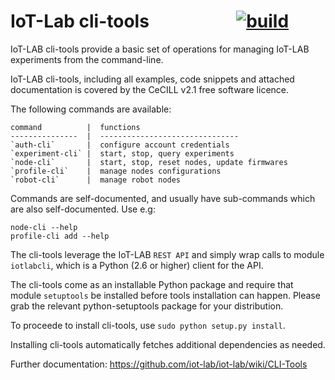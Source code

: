 IoT-Lab cli-tools                     [![build][build-icon]][build-page]
=================

IoT-LAB cli-tools provide a basic set of operations for managing IoT-LAB
experiments from the command-line.

IoT-LAB cli-tools, including all examples, code snippets and attached
documentation is covered by the CeCILL v2.1 free software licence.


The following commands are available:


    command          |  functions
    ---------------  |  -------------------------------
    `auth-cli`       |  configure account credentials
    `experiment-cli` |  start, stop, query experiments
    `node-cli`       |  start, stop, reset nodes, update firmwares
    `profile-cli`    |  manage nodes configurations
    `robot-cli`      |  manage robot nodes


Commands are self-documented, and usually have sub-commands which are also
self-documented.  Use e.g:

    node-cli --help
    profile-cli add --help


The cli-tools leverage the IoT-LAB `REST API` and simply wrap calls to
module `iotlabcli`, which is a Python (2.6 or higher) client for the API.

The cli-tools come as an installable Python package and require that
module `setuptools` be installed before tools installation can happen.
Please grab the relevant python-setuptools package for your distribution.

To proceede to install cli-tools, use `sudo python setup.py install`.

Installing cli-tools automatically fetches additional dependencies as needed.

Further documentation: https://github.com/iot-lab/iot-lab/wiki/CLI-Tools


[build-icon]: https://travis-ci.org/iot-lab/cli-tools.svg?branch=master
[build-page]: https://travis-ci.org/iot-lab/cli-tools
